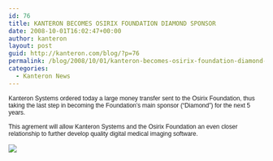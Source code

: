 ```yaml
---
id: 76
title: KANTERON BECOMES OSIRIX FOUNDATION DIAMOND SPONSOR
date: 2008-10-01T16:02:47+00:00
author: kanteron
layout: post
guid: http://kanteron.com/blog/?p=76
permalink: /blog/2008/10/01/kanteron-becomes-osirix-foundation-diamond-sponsor/
categories:
  - Kanteron News
---
```

<p style="font: normal normal normal 12px/normal Helvetica;margin: 0px">
  Kanteron Systems ordered today a large money transfer sent to the Osirix Foundation, thus taking the last step in becoming the Foundation’s main sponsor (“Diamond”) for the next 5 years.
</p>

<p style="font: normal normal normal 12px/normal Helvetica;margin: 0px">
  &nbsp;
</p>

<p style="font: normal normal normal 12px/normal Helvetica;margin: 0px">
  This agrement will allow Kanteron Systems and the Osirix Foundation an even closer relationship to further develop quality digital medical imaging software.
</p>

<p style="font: normal normal normal 12px/normal Helvetica;margin: 0px">
  &nbsp;
</p>

<p style="font: normal normal normal 12px/normal Helvetica;margin: 0px">
  <span style="font-family: Times, 'Times New Roman', Times, serif;font-size: medium" class="Apple-style-span"><img src="http://www.osirix-viewer.com/LogoSmall.jpg" /></span>
</p>
